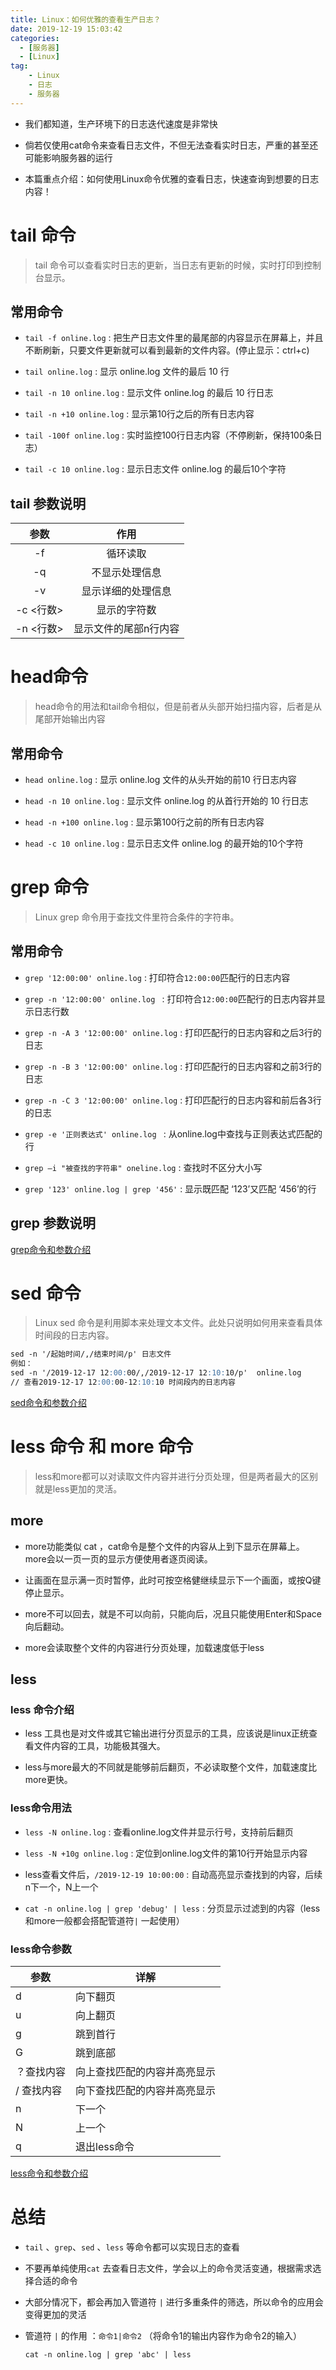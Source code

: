 ```yaml
---
title: Linux：如何优雅的查看生产日志？
date: 2019-12-19 15:03:42
categories:
  - [服务器]
  - [Linux]
tag:
    - Linux
    - 日志
    - 服务器
---
```


- 我们都知道，生产环境下的日志迭代速度是非常快

- 倘若仅使用cat命令来查看日志文件，不但无法查看实时日志，严重的甚至还可能影响服务器的运行

- 本篇重点介绍：如何使用Linux命令优雅的查看日志，快速查询到想要的日志内容！

<!-- more -->

# tail 命令

> tail 命令可以查看实时日志的更新，当日志有更新的时候，实时打印到控制台显示。

## 常用命令

- `tail -f online.log` : 把生产日志文件里的最尾部的内容显示在屏幕上，并且不断刷新，只要文件更新就可以看到最新的文件内容。(停止显示：ctrl+c)

- `tail online.log` : 显示 online.log 文件的最后 10 行

- `tail -n 10 online.log` : 显示文件 online.log 的最后 10 行日志

- `tail -n +10 online.log` : 显示第10行之后的所有日志内容

- `tail -100f online.log` : 实时监控100行日志内容（不停刷新，保持100条日志）

- `tail -c 10 online.log` : 显示日志文件 online.log 的最后10个字符

## tail 参数说明

|   参数    |         作用          |
| :-------: | :-------------------: |
|    -f     |       循环读取        |
|    -q     |    不显示处理信息     |
|    -v     |  显示详细的处理信息   |
| -c <行数> |     显示的字符数      |
| -n <行数> | 显示文件的尾部n行内容 |

# head命令

> head命令的用法和tail命令相似，但是前者从头部开始扫描内容，后者是从尾部开始输出内容

## 常用命令

- `head online.log` : 显示 online.log 文件的从头开始的前10 行日志内容

- `head -n 10 online.log` : 显示文件 online.log 的从首行开始的 10 行日志

- `head -n +100 online.log` : 显示第100行之前的所有日志内容

- `head -c 10 online.log` : 显示日志文件 online.log 的最开始的10个字符

# grep 命令

> Linux grep 命令用于查找文件里符合条件的字符串。

## 常用命令

- `grep '12:00:00' online.log` : 打印符合`12:00:00`匹配行的日志内容

- `grep -n '12:00:00' online.log ` : 打印符合`12:00:00`匹配行的日志内容并显示日志行数

- `grep -n -A 3 '12:00:00' online.log` : 打印匹配行的日志内容和之后3行的日志

- `grep -n -B 3 '12:00:00' online.log` : 打印匹配行的日志内容和之前3行的日志

- `grep -n -C 3 '12:00:00' online.log` : 打印匹配行的日志内容和前后各3行的日志

- `grep -e '正则表达式' online.log ` : 从online.log中查找与正则表达式匹配的行

- `grep –i "被查找的字符串" oneline.log` : 查找时不区分大小写

- `grep '123' online.log | grep '456'` : 显示既匹配 ‘123’又匹配 ‘456’的行

## grep 参数说明

[grep命令和参数介绍](https://www.linuxcool.com/grep)

# sed 命令

> Linux sed 命令是利用脚本来处理文本文件。此处只说明如何用来查看具体时间段的日志内容。

```markdown
sed -n '/起始时间/,/结束时间/p' 日志文件
例如：
sed -n '/2019-12-17 12:00:00/,/2019-12-17 12:10:10/p'  online.log
// 查看2019-12-17 12:00:00-12:10:10 时间段内的日志内容
```

[sed命令和参数介绍](https://www.linuxcool.com/sed)

# less 命令 和 more 命令

> less和more都可以对读取文件内容并进行分页处理，但是两者最大的区别就是less更加的灵活。

## more

- more功能类似 cat ，cat命令是整个文件的内容从上到下显示在屏幕上。 more会以一页一页的显示方便使用者逐页阅读。

- 让画面在显示满一页时暂停，此时可按空格健继续显示下一个画面，或按Q键停止显示。

- more不可以回去，就是不可以向前，只能向后，况且只能使用Enter和Space向后翻动。

- more会读取整个文件的内容进行分页处理，加载速度低于less

## less

### less 命令介绍

- less 工具也是对文件或其它输出进行分页显示的工具，应该说是linux正统查看文件内容的工具，功能极其强大。

- less与more最大的不同就是能够前后翻页，不必读取整个文件，加载速度比more更快。

### less命令用法

- `less -N online.log` : 查看online.log文件并显示行号，支持前后翻页

- `less -N +10g online.log` : 定位到online.log文件的第10行开始显示内容

- less查看文件后，`/2019-12-19 10:00:00` : 自动高亮显示查找到的内容，后续n下一个，N上一个

- `cat -n online.log | grep 'debug' | less` : 分页显示过滤到的内容（less和more一般都会搭配管道符`|` 一起使用）

### less命令参数

| 参数       | 详解                         |
| ---------- | ---------------------------- |
| d          | 向下翻页                     |
| u          | 向上翻页                     |
| g          | 跳到首行                     |
| G          | 跳到底部                     |
| ？查找内容 | 向上查找匹配的内容并高亮显示 |
| / 查找内容 | 向下查找匹配的内容并高亮显示 |
| n          | 下一个                       |
| N          | 上一个                       |
| q          | 退出less命令                 |

[less命令和参数介绍](https://www.linuxcool.com/less)

# 总结

- `tail` 、`grep`、`sed` 、`less` 等命令都可以实现日志的查看

- 不要再单纯使用`cat` 去查看日志文件，学会以上的命令灵活变通，根据需求选择合适的命令

- 大部分情况下，都会再加入管道符 `|` 进行多重条件的筛选，所以命令的应用会变得更加的灵活 

- 管道符 `|` 的作用 ：`命令1|命令2` （将命令1的输出内容作为命令2的输入）

  ```shell
  cat -n online.log | grep 'abc' | less
  ```

  